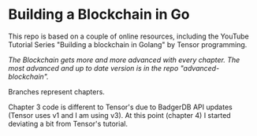 # Building a Blockchain in Go

This repo is based on a couple of online resources, including the YouTube Tutorial Series "Building a blockchain in Golang" by Tensor programming.

*The Blockchain gets more and more advanced with every chapter. The most advanced and up to date version is in the repo "advanced-blockchain".*

Branches represent chapters.

Chapter 3 code is different to Tensor's due to BadgerDB API updates (Tensor uses v1 and I am using v3). At this point (chapter 4) I started deviating a bit from Tensor's tutorial.



